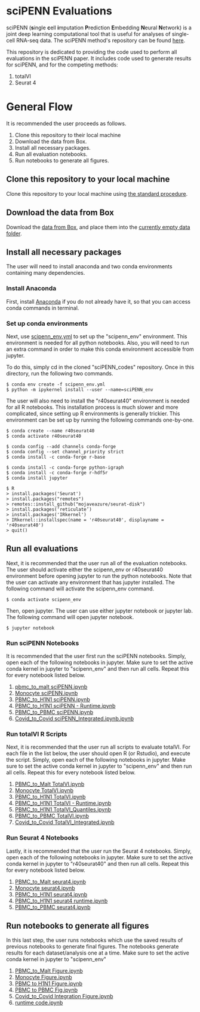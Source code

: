 # sciPENN Evaluations

sciPENN (**s**ingle **c**ell **i**mputation **P**rediction **E**mbedding **N**eural **N**etwork) is a joint deep learning computational tool that is useful for analyses of single-cell RNA-seq data. The sciPENN method's repository can be found [here](https://github.com/jlakkis/sciPENN).

This repository is dedicated to providing the code used to perform all evaluations in the sciPENN paper. It includes code used to generate results for sciPENN, and for the competing methods:

1. totalVI
2. Seurat 4

# General Flow

It is recommended the user proceeds as follows.

1. Clone this repository to their local machine
2. Download the data from Box.
3. Install all necessary packages.
4. Run all evaluation notebooks.
5. Run notebooks to generate all figures.

## Clone this repository to your local machine

Clone this repository to your local machine using [the standard procedure](https://docs.github.com/en/github/creating-cloning-and-archiving-repositories/cloning-a-repository).

## Download the data from Box

Download the [data from Box](https://upenn.box.com/s/xlwg9e0vtj8a0xq6l87f2knwquclpjaw), and place them into the [currently empty data folder](https://github.com/jlakkis/sciPENN_codes/tree/master/Data).

## Install all necessary packages

The user will need to install anaconda and two conda environments containing many dependencies.

### Install Anaconda

First, install [Anaconda](https://www.anaconda.com/products/individual) if you do not already have it, so that you can access conda commands in terminal.

### Set up conda environments

Next, use [scipenn_env.yml](https://github.com/jlakkis/sciPENN_codes/blob/master/scipenn_env.yml) to set up the "scipenn_env" environment. This environment is needed for all python notebooks. Also, you will need to run an extra command in order to make this conda environment accessible from jupyter.

To do this, simply cd in the cloned "sciPENN_codes" repository. Once in this directory, run the following two commands.

```
$ conda env create -f scipenn_env.yml
$ python -m ipykernel install --user --name=sciPENN_env
```

The user will also need to install the "r40seurat40" environment is needed for all R notebooks. This installation process is much slower and more complicated, since setting up R environments is generally trickier. This environment can be set up by running the following commands one-by-one.

```
$ conda create --name r40seurat40
$ conda activate r40seurat40

$ conda config --add channels conda-forge
$ conda config --set channel_priority strict
$ conda install -c conda-forge r-base

$ conda install -c conda-forge python-igraph
$ conda install -c conda-forge r-hdf5r
$ conda install jupyter

$ R
> install.packages('Seurat')
> install.packages("remotes")
> remotes::install_github("mojaveazure/seurat-disk")
> install.packages(‘reticulate’)
> install.packages('IRkernel')
> IRkernel::installspec(name = 'r40seurat40', displayname = 'r40seurat40')
> quit()
```

## Run all evaluations

Next, it is recommended that the user run all of the evaluation notebooks. The user should activate either the scipenn_env or r40seurat40 environment before opening jupyter to run the python notebooks. Note that the user can activate any environment that has jupyter installed. The following command will activate the scipenn_env command.

```
$ conda activate scipenn_env
```

Then, open jupyter. The user can use either jupyter notebook or jupyter lab. The following command will open jupyter notebook.

```
$ jupyter notebook
```

### Run sciPENN Notebooks

It is recommended that the user first run the sciPENN notebooks. Simply, open each of the following notebooks in jupyter. Make sure to set the active conda kernel in jupyter to "scipenn_env" and then run all cells. Repeat this for every notebook listed below.

1. [pbmc_to_malt sciPENN.ipynb](https://github.com/jlakkis/sciPENN_codes/blob/master/Experiments/pbmc_to_malt%20sciPENN.ipynb)
2. [Monocyte sciPENN.ipynb](https://github.com/jlakkis/sciPENN_codes/blob/master/Experiments/Monocyte%20sciPENN.ipynb)
3. [PBMC_to_H1N1 sciPENN.ipynb](https://github.com/jlakkis/sciPENN_codes/blob/master/Experiments/PBMC_to_H1N1%20sciPENN.ipynb)
4. [PBMC_to_H1N1 sciPENN - Runtime.ipynb](https://github.com/jlakkis/sciPENN_codes/blob/master/Experiments/PBMC_to_H1N1%20sciPENN%20-%20Runtime.ipynb)
5. [PBMC_to_PBMC sciPENN.ipynb](https://github.com/jlakkis/sciPENN_codes/blob/master/Experiments/PBMC_to_PBMC%20sciPENN.ipynb)
6. [Covid_to_Covid sciPENN_Integrated.ipynb.ipynb](https://github.com/jlakkis/sciPENN_codes/blob/master/Experiments/Covid_to_Covid%20sciPENN_Integrated.ipynb)

### Run totalVI R Scripts

Next, it is recommended that the user run all scripts to evaluate totalVI. For each file in the list below, the user should open R (or Rstudio), and execute the script. Simply, open each of the following notebooks in jupyter. Make sure to set the active conda kernel in jupyter to "scipenn_env" and then run all cells. Repeat this for every notebook listed below.

1. [PBMC_to_Malt TotalVI.ipynb](https://github.com/jlakkis/sciPENN_codes/blob/master/Experiments/PBMC_to_Malt%20TotalVI.ipynb)
2. [Monocyte TotalVI.ipynb](https://github.com/jlakkis/sciPENN_codes/blob/master/Experiments/Monocyte%20TotalVI.ipynb)
3. [PBMC_to_H1N1 TotalVI.ipynb](https://github.com/jlakkis/sciPENN_codes/blob/master/Experiments/PBMC_to_H1N1%20TotalVI.ipynb)
4. [PBMC_to_H1N1 TotalVI - Runtime.ipynb](https://github.com/jlakkis/sciPENN_codes/blob/master/Experiments/PBMC_to_H1N1%20TotalVI%20-%20Runtime.ipynb)
5. [PBMC_to_H1N1 TotalVI_Quantiles.ipynb](https://github.com/jlakkis/sciPENN_codes/blob/master/Experiments/PBMC_to_H1N1%20TotalVI_Quantiles.ipynb)
6. [PBMC_to_PBMC TotalVI.ipynb](https://github.com/jlakkis/sciPENN_codes/blob/master/Experiments/PBMC_to_PBMC%20TotalVI.ipynb)
7. [Covid_to_Covid TotalVI_Integrated.ipynb](https://github.com/jlakkis/sciPENN_codes/blob/master/Experiments/Covid_to_Covid%20TotalVI_Integrated.ipynb)


### Run Seurat 4 Notebooks

Lastly, it is recommended that the user run the Seurat 4 notebooks. Simply, open each of the following notebooks in jupyter. Make sure to set the active conda kernel in jupyter to "r40seurat40" and then run all cells. Repeat this for every notebook listed below.

1. [PBMC_to_Malt seurat4.ipynb](https://github.com/jlakkis/sciPENN_codes/blob/master/Experiments/PBMC_to_Malt%20seurat4.ipynb)
2. [Monocyte seurat4.ipynb](https://github.com/jlakkis/sciPENN_codes/blob/master/Experiments/Monocyte%20seurat4.ipynb)
3. [PBMC_to_H1N1 seurat4.ipynb](https://github.com/jlakkis/sciPENN_codes/blob/master/Experiments/PBMC_to_H1N1%20seurat4.ipynb)
4. [PBMC_to_H1N1 seurat4 runtime.ipynb](https://github.com/jlakkis/sciPENN_codes/blob/master/Experiments/PBMC_to_H1N1%20seurat4%20runtime.ipynb)
5. [PBMC_to_PBMC seurat4.ipynb](https://github.com/jlakkis/sciPENN_codes/blob/master/Experiments/PBMC_to_PBMC%20seurat4.ipynb)


## Run notebooks to generate all figures

In this last step, the user runs notebooks which use the saved results of previous notebooks to generate final figures. The notebooks generate results for each dataset/analysis one at a time. Make sure to set the active conda kernel in jupyter to "scipenn_env"

1. [PBMC_to_Malt Figure.ipynb](https://github.com/jlakkis/sciPENN_codes/blob/master/Experiments/PBMC_to_Malt%20Figure.ipynb)
2. [Monocyte Figure.ipynb](https://github.com/jlakkis/sciPENN_codes/blob/master/Experiments/Monocyte%20Figure.ipynb)
3. [PBMC to H1N1 Figure.ipynb](https://github.com/jlakkis/sciPENN_codes/blob/master/Experiments/PBMC%20to%20H1N1%20Figure.ipynb)
4. [PBMC to PBMC Fig.ipynb](https://github.com/jlakkis/sciPENN_codes/blob/master/Experiments/PBMC%20to%20PBMC%20Fig.ipynb)
5. [Covid_to_Covid Integration Figure.ipynb](https://github.com/jlakkis/sciPENN_codes/blob/master/Experiments/Covid_to_Covid%20Integration%20Figure.ipynb)
6. [runtime code.ipynb](https://github.com/jlakkis/sciPENN_codes/blob/master/Experiments/runtime%20code.ipynb)